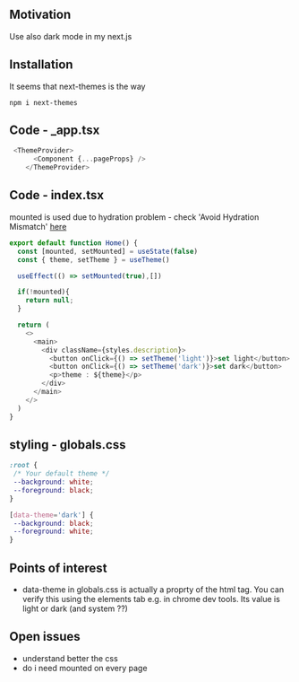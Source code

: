 <h2>Motivation</h2>
Use also dark mode in my next.js

<h2>Installation</h2>
 It seems that next-themes is the way

 ```
 npm i next-themes
 ```

<h2>Code - _app.tsx</h2>

```typescript
 <ThemeProvider>
      <Component {...pageProps} />
    </ThemeProvider>
```

<h2>Code - index.tsx</h2>
mounted is used due to hydration problem - check 'Avoid Hydration Mismatch' <a href='https://www.npmjs.com/package/next-themes'>here</a>

```typescript
export default function Home() {
  const [mounted, setMounted] = useState(false)
  const { theme, setTheme } = useTheme()

  useEffect(() => setMounted(true),[])

  if(!mounted){
    return null;
  }

  return (
    <>
      <main>
        <div className={styles.description}>
          <button onClick={() => setTheme('light')}>set light</button>
          <button onClick={() => setTheme('dark')}>set dark</button>
          <p>theme : ${theme}</p>
        </div>
      </main>
    </>
  )
}
```

 <h2>styling - globals.css</h2>

 ```css
:root {
  /* Your default theme */
  --background: white;
  --foreground: black;
}

[data-theme='dark'] {
  --background: black;
  --foreground: white;
}
 ```
<h2>Points of interest</h2>
<ul>
<li>data-theme in globals.css is actually a proprty of the html tag. You can verify this using the elements tab e.g. in chrome dev tools. Its value is light or dark (and system ??)</li>
</ul>

<h2>Open issues</h2>
<ul>
<li>understand better the css</li>
<li>do i need mounted on every page</li>
</ul>
